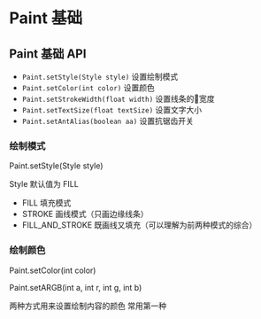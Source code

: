 # Paint 基础

## Paint 基础 API

- `Paint.setStyle(Style style)` 设置绘制模式
- `Paint.setColor(int color)` 设置颜色
- `Paint.setStrokeWidth(float width)` 设置线条的宽度
- `Paint.setTextSize(float textSize)` 设置文字大小
- `Paint.setAntAlias(boolean aa)` 设置抗锯齿开关

### 绘制模式

Paint.setStyle(Style style)

Style 默认值为 FILL

- FILL 填充模式
- STROKE 画线模式（只画边缘线条）
- FILL_AND_STROKE 既画线又填充（可以理解为前两种模式的综合）
  
### 绘制颜色

Paint.setColor(int color)

Paint.setARGB(int a, int r, int g, int b)

两种方式用来设置绘制内容的颜色 常用第一种

